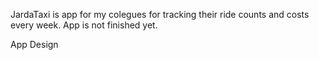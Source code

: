 JardaTaxi is app for my colegues for tracking their ride counts and costs every week. App is not finished yet.

App Design
